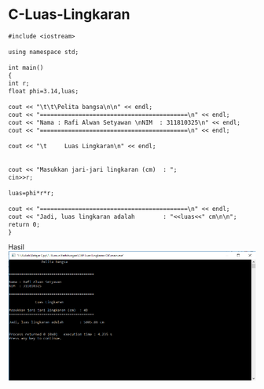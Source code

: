 # C-Luas-Lingkaran

    #include <iostream>

    using namespace std;

    int main()
    {
    int r;
    float phi=3.14,luas;

    cout << "\t\t\Pelita bangsa\n\n" << endl;
    cout << "==========================================\n" << endl;
    cout << "Nama : Rafi Alwan Setyawan \nNIM  : 311810325\n" << endl;
    cout << "==========================================\n" << endl;

    cout << "\t     Luas Lingkaran\n" << endl;


    cout << "Masukkan jari-jari lingkaran (cm)  : ";
    cin>>r;

    luas=phi*r*r;

    cout << "==========================================\n" << endl;
    cout << "Jadi, luas lingkaran adalah        : "<<luas<<" cm\n\n";
    return 0;
    }
    
Hasil
![img](https://github.com/Rafflesia3/C-Luas-Lingkaran/blob/master/C++%20Luas%20lingkaran.png?raw=true)
